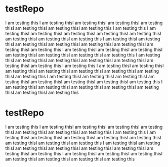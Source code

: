 # testRepo
I am testing this
I am testing thisI am testing thisI am testing thisI am testing thisI am testing thisI am testing thisI am testing this
I am testing this
I am testing thisI am testing thisI am testing thisI am testing thisI am testing thisI am testing thisI am testing thisI am testing this
I am testing thisI am testing thisI am testing thisI am testing thisI am testing thisI am testing thisI am testing thisI am testing this
I am testing thisI am testing thisI am testing thisI am testing thisI am testing thisI am testing thisI am testing this
I am testing thisI am testing thisI am testing thisI am testing thisI am testing thisI am testing thisI am testing this
I am testing this
I am testing thisI am testing thisI am testing thisI am testing thisI am testing thisI am testing thisI am testing thisI am testing this
I am testing thisI am testing thisI am testing thisI am testing thisI am testing thisI am testing thisI am testing thisI am testing this
I am testing thisI am testing thisI am testing thisI am testing thisI am testing thisI am testing thisI am testing this

# testRepo
I am testing this
I am testing thisI am testing thisI am testing thisI am testing thisI am testing thisI am testing thisI am testing this
I am testing this
I am testing thisI am testing thisI am testing thisI am testing thisI am testing thisI am testing thisI am testing thisI am testing this
I am testing thisI am testing thisI am testing thisI am testing thisI am testing thisI am testing thisI am testing thisI am testing this
I am testing thisI am testing thisI am testing thisI am testing thisI am testing thisI am testing thisI am testing this
